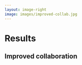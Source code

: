 ```yaml
---
layout: image-right
image: images/improved-collab.jpg
---
```

# Results
## Improved collaboration

[//]: # (<v-clicks>)

[//]: # ()
[//]: # (- Breaking down data silos)

[//]: # (- Cross-functional domain-specific data teams)

[//]: # (- Knowledge sharing and learning opportunities)

[//]: # (- Shared data infrastructure and tools)

[//]: # (- Collaborative data governance and standardization)

[//]: # ()
[//]: # (</v-clicks>)

<Footer/>

<!--

Breaking down data silos:
Data mesh encourages collaboration by breaking down data silos, making it easier for teams to access, share, and 
utilize data across the organization.

Cross-functional domain-specific data teams:
By organizing teams around specific business domains, data mesh fosters collaboration among team members with 
diverse skills and expertise, leading to more effective data management and decision-making.

Knowledge sharing and learning opportunities:
Data mesh promotes a culture of knowledge sharing and continuous learning, enabling teams to learn from each other's 
experiences, best practices, and innovative approaches.

Shared data infrastructure and tools:
A shared data infrastructure and set of self-service tools encourage collaboration by making it easier for teams to 
access, process, and analyze data, leading to more informed decision-making and insights.

Collaborative data governance and standardization:
Data mesh supports collaborative data governance and standardization, enabling teams to work together to establish 
and maintain consistent data policies, practices, and quality standards across the organization

-->